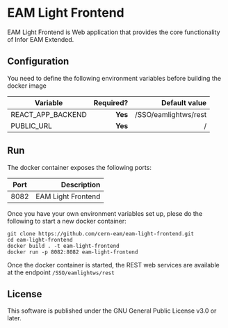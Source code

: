 # EAM Light Frontend
EAM Light Frontend is Web application that provides the core functionality of Infor EAM Extended. 

## Configuration
You need to define the following environment variables before building the docker image

| Variable        | Required?  | Default value |
| ------------- | -----:|---------:|
| REACT_APP_BACKEND           | **Yes** | /SSO/eamlightws/rest |
| PUBLIC_URL         | **Yes** | / |

## Run

The docker container exposes the following ports:

| Port        | Description  |
| ------------- | -----:|
| 8082          | EAM Light Frontend | 

Once you have your own environment variables set up, plese do the following to start a new docker container:
```
git clone https://github.com/cern-eam/eam-light-frontend.git
cd eam-light-frontend
docker build . -t eam-light-frontend
docker run -p 8082:8082 eam-light-frontend
``` 

Once the docker container is started, the REST web services are available at the endpoint `/SSO/eamlightws/rest`

## License
This software is published under the GNU General Public License v3.0 or later.
